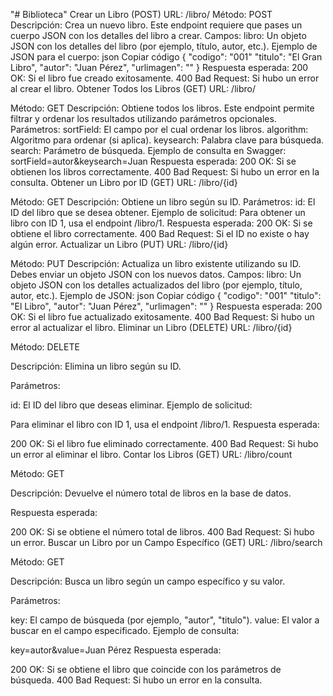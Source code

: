 "# Biblioteca" 
Crear un Libro (POST)
URL: /libro/
Método: POST
Descripción: Crea un nuevo libro. Este endpoint requiere que pases un cuerpo JSON con los detalles del libro a crear.
Campos:
libro: Un objeto JSON con los detalles del libro (por ejemplo, título, autor, etc.).
Ejemplo de JSON para el cuerpo:
json
Copiar código
{
    "codigo": "001"
    "titulo": "El Gran Libro",
    "autor": "Juan Pérez",
    "urlimagen": ""
}
Respuesta esperada:
200 OK: Si el libro fue creado exitosamente.
400 Bad Request: Si hubo un error al crear el libro.
Obtener Todos los Libros (GET)
URL: /libro/


Método: GET
Descripción: Obtiene todos los libros. Este endpoint permite filtrar y ordenar los resultados utilizando parámetros opcionales.
Parámetros:
sortField: El campo por el cual ordenar los libros.
algorithm: Algoritmo para ordenar (si aplica). 
keysearch: Palabra clave para búsqueda.
search: Parámetro de búsqueda.
Ejemplo de consulta en Swagger:
sortField=autor&keysearch=Juan
Respuesta esperada:
200 OK: Si se obtienen los libros correctamente.
400 Bad Request: Si hubo un error en la consulta.
Obtener un Libro por ID (GET)
URL: /libro/{id}


Método: GET
Descripción: Obtiene un libro según su ID.
Parámetros:
id: El ID del libro que se desea obtener.
Ejemplo de solicitud:
Para obtener un libro con ID 1, usa el endpoint /libro/1.
Respuesta esperada:
200 OK: Si se obtiene el libro correctamente.
400 Bad Request: Si el ID no existe o hay algún error.
Actualizar un Libro (PUT)
URL: /libro/{id}

Método: PUT
Descripción: Actualiza un libro existente utilizando su ID. Debes enviar un objeto JSON con los nuevos datos.
Campos:
libro: Un objeto JSON con los detalles actualizados del libro (por ejemplo, título, autor, etc.).
Ejemplo de JSON:
json
Copiar código
{
    "codigo": "001"
    "titulo": "El Libro",
    "autor": "Juan Pérez",
    "urlimagen": ""
}
Respuesta esperada:
200 OK: Si el libro fue actualizado exitosamente.
400 Bad Request: Si hubo un error al actualizar el libro.
Eliminar un Libro (DELETE)
URL: /libro/{id}

Método: DELETE

Descripción: Elimina un libro según su ID.

Parámetros:

id: El ID del libro que deseas eliminar.
Ejemplo de solicitud:

Para eliminar el libro con ID 1, usa el endpoint /libro/1.
Respuesta esperada:

200 OK: Si el libro fue eliminado correctamente.
400 Bad Request: Si hubo un error al eliminar el libro.
Contar los Libros (GET)
URL: /libro/count


Método: GET

Descripción: Devuelve el número total de libros en la base de datos.

Respuesta esperada:

200 OK: Si se obtiene el número total de libros.
400 Bad Request: Si hubo un error.
Buscar un Libro por un Campo Específico (GET)
URL: /libro/search

Método: GET

Descripción: Busca un libro según un campo específico y su valor.

Parámetros:

key: El campo de búsqueda (por ejemplo, "autor", "titulo").
value: El valor a buscar en el campo especificado.
Ejemplo de consulta:

key=autor&value=Juan Pérez
Respuesta esperada:

200 OK: Si se obtiene el libro que coincide con los parámetros de búsqueda.
400 Bad Request: Si hubo un error en la consulta.
